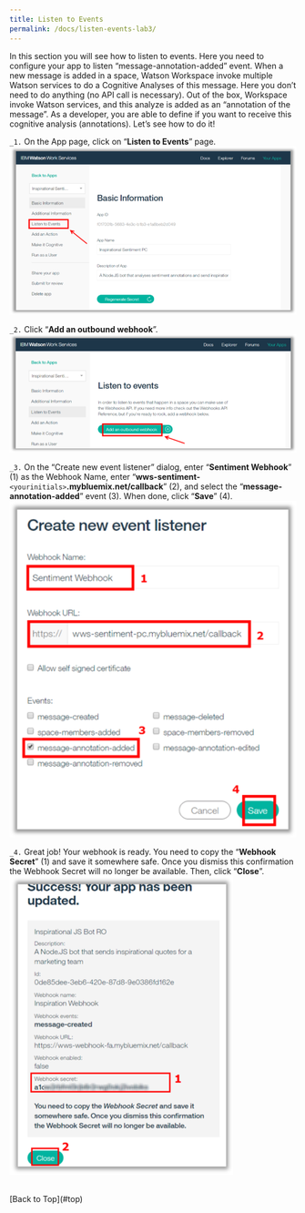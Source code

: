 ```yaml
---
title: Listen to Events
permalink: /docs/listen-events-lab3/
---
```


<a name="top"/>

In this section you will see how to listen to events. Here you need to configure your app to listen “message-annotation-added” event. When a new message is added in a space, Watson Workspace invoke multiple Watson services to do a Cognitive Analyses of this message. Here you don’t need to do anything (no API call is necessary). Out of the box, Workspace invoke Watson services, and this analyze is added as an “annotation of the message”. As a developer, you are able to define if you want to receive this cognitive analysis (annotations). Let’s see how to do it!

`_1.` On the App page, click on “**Listen to Events**” page.
![listen events](../images/lab3/listen-events.png)

`_2.` Click “**Add an outbound webhook**”.
![Add Outbound Webhook](../images/lab3/add-outbound-webhook.png)

`_3.` On the “Create new event listener” dialog, enter “**Sentiment Webhook**” (1) as the Webhook Name, enter “**wws-sentiment-**`<yourinitials>`**.mybluemix.net/callback**” (2), and select the “**message-annotation-added**” event (3). When done, click “**Save**” (4).
![New Event Listener](../images/lab3/new-event-listener.png)

`_4.` Great job! Your webhook is ready. You need to copy the “**Webhook Secret**” (1) and save it somewhere safe. Once you dismiss this confirmation the Webhook Secret will no longer be available. Then, click “**Close**”.
![Webhook Secret](../images/lab3/webhook-secret.png)

<br/>
[Back to Top](#top)  
